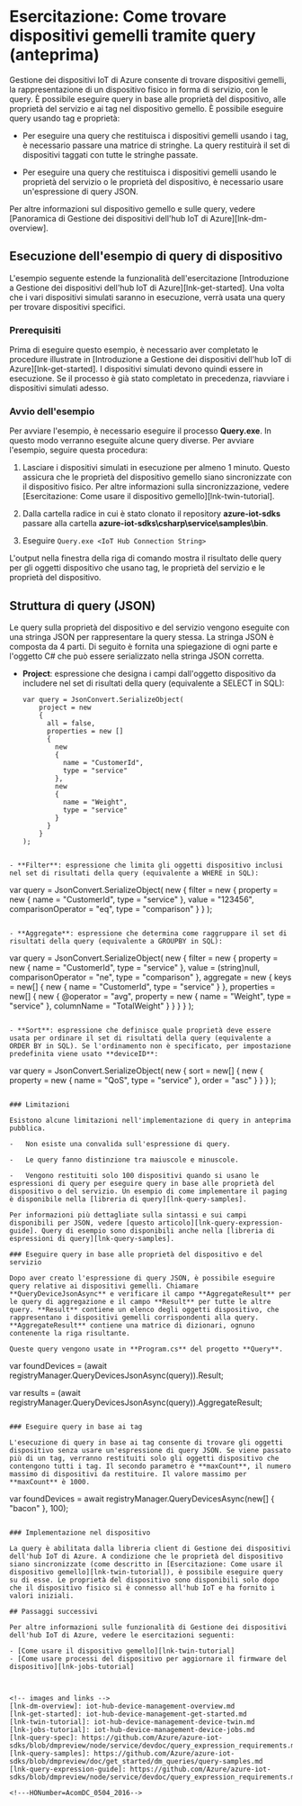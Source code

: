 <properties
	pageTitle="Query gemelle di Gestione dei dispositivi dell'hub IoT | Microsoft Azure"
	description="Esercitazione relativa alla funzionalità Gestione dei dispositivi dell'hub IoT di Azure che descrive come eseguire query per trovare dispositivi gemelli."
	services="iot-hub"
	documentationCenter=".net"
	authors="ellenfosborne"
	manager="timlt"
	editor=""/>

<tags
 ms.service="iot-hub"
 ms.devlang="dotnet"
 ms.topic="article"
 ms.tgt_pltfrm="na"
 ms.workload="na"
 ms.date="04/29/2016"
 ms.author="elfarber"/>

# Esercitazione: Come trovare dispositivi gemelli tramite query (anteprima)

Gestione dei dispositivi IoT di Azure consente di trovare dispositivi gemelli, la rappresentazione di un dispositivo fisico in forma di servizio, con le query. È possibile eseguire query in base alle proprietà del dispositivo, alle proprietà del servizio e ai tag nel dispositivo gemello. È possibile eseguire query usando tag e proprietà:

-   Per eseguire una query che restituisca i dispositivi gemelli usando i tag, è necessario passare una matrice di stringhe. La query restituirà il set di dispositivi taggati con tutte le stringhe passate.

-   Per eseguire una query che restituisca i dispositivi gemelli usando le proprietà del servizio o le proprietà del dispositivo, è necessario usare un'espressione di query JSON.

Per altre informazioni sul dispositivo gemello e sulle query, vedere [Panoramica di Gestione dei dispositivi dell'hub IoT di Azure][lnk-dm-overview].

## Esecuzione dell'esempio di query di dispositivo

L'esempio seguente estende la funzionalità dell'esercitazione [Introduzione a Gestione dei dispositivi dell'hub IoT di Azure][lnk-get-started]. Una volta che i vari dispositivi simulati saranno in esecuzione, verrà usata una query per trovare dispositivi specifici.

### Prerequisiti 

Prima di eseguire questo esempio, è necessario aver completato le procedure illustrate in [Introduzione a Gestione dei dispositivi dell'hub IoT di Azure][lnk-get-started]. I dispositivi simulati devono quindi essere in esecuzione. Se il processo è già stato completato in precedenza, riavviare i dispositivi simulati adesso.

### Avvio dell'esempio

Per avviare l'esempio, è necessario eseguire il processo **Query.exe**. In questo modo verranno eseguite alcune query diverse. Per avviare l'esempio, seguire questa procedura:

1.  Lasciare i dispositivi simulati in esecuzione per almeno 1 minuto. Questo assicura che le proprietà del dispositivo gemello siano sincronizzate con il dispositivo fisico. Per altre informazioni sulla sincronizzazione, vedere [Esercitazione: Come usare il dispositivo gemello][lnk-twin-tutorial].

2.  Dalla cartella radice in cui è stato clonato il repository **azure-iot-sdks** passare alla cartella **azure-iot-sdks\\csharp\\service\\samples\\bin**.

3.  Eseguire `Query.exe <IoT Hub Connection String>`

L'output nella finestra della riga di comando mostra il risultato delle query per gli oggetti dispositivo che usano tag, le proprietà del servizio e le proprietà del dispositivo.

## Struttura di query (JSON)

Le query sulla proprietà del dispositivo e del servizio vengono eseguite con una stringa JSON per rappresentare la query stessa. La stringa JSON è composta da 4 parti. Di seguito è fornita una spiegazione di ogni parte e l'oggetto C# che può essere serializzato nella stringa JSON corretta.

- **Project**: espressione che designa i campi dall'oggetto dispositivo da includere nel set di risultati della query (equivalente a SELECT in SQL):

  ```
  var query = JsonConvert.SerializeObject(
      project = new
      {
        all = false,
        properties = new []
        {
          new
          {
            name = "CustomerId",
            type = "service"
          },
          new
          {
            name = "Weight",
            type = "service"
          }
        }
      }
  );
```

- **Filter**: espressione che limita gli oggetti dispositivo inclusi nel set di risultati della query (equivalente a WHERE in SQL):

  ```
  var query = JsonConvert.SerializeObject(
      new
      {
        filter = new
        {
          property = new
          {
            name = "CustomerId",
            type = "service"
          },
          value = "123456",
          comparisonOperator = "eq",
          type = "comparison"
        }
      }
  );
  ```

- **Aggregate**: espressione che determina come raggruppare il set di risultati della query (equivalente a GROUPBY in SQL):

  ```
  var query = JsonConvert.SerializeObject(
      new
      {
      filter = new
        {
          property = new
          {
            name = "CustomerId",
            type = "service"
          },
          value = (string)null,
          comparisonOperator = "ne",
          type = "comparison"
        },
        aggregate = new
        {
          keys = new[]
          {
            new
            {
              name = "CustomerId",
              type = "service"
            }
          },
          properties = new[]
          {
            new
            {
              @operator = "avg",
              property = new
              {
                name = "Weight",
                type = "service"
              },
              columnName = "TotalWeight"
            }
          }
        }
      }
  );
  ```

- **Sort**: espressione che definisce quale proprietà deve essere usata per ordinare il set di risultati della query (equivalente a ORDER BY in SQL). Se l'ordinamento non è specificato, per impostazione predefinita viene usato **deviceID**:

  ```
  var query = JsonConvert.SerializeObject(
    new
    {
      sort = new[]
      {
        new
        {
          property = new
          {
            name = "QoS",
            type = "service"
          },
          order = "asc"
        }
      }
    }
  );
  ```

### Limitazioni

Esistono alcune limitazioni nell'implementazione di query in anteprima pubblica.

-   Non esiste una convalida sull'espressione di query.

-   Le query fanno distinzione tra maiuscole e minuscole.

-   Vengono restituiti solo 100 dispositivi quando si usano le espressioni di query per eseguire query in base alle proprietà del dispositivo o del servizio. Un esempio di come implementare il paging è disponibile nella [libreria di query][lnk-query-samples].

Per informazioni più dettagliate sulla sintassi e sui campi disponibili per JSON, vedere [questo articolo][lnk-query-expression-guide]. Query di esempio sono disponibili anche nella [libreria di espressioni di query][lnk-query-samples].

### Eseguire query in base alle proprietà del dispositivo e del servizio

Dopo aver creato l'espressione di query JSON, è possibile eseguire query relative ai dispositivi gemelli. Chiamare **QueryDeviceJsonAsync** e verificare il campo **AggregateResult** per le query di aggregazione e il campo **Result** per tutte le altre query. **Result** contiene un elenco degli oggetti dispositivo, che rappresentano i dispositivi gemelli corrispondenti alla query. **AggregateResult** contiene una matrice di dizionari, ognuno contenente la riga risultante.

Queste query vengono usate in **Program.cs** del progetto **Query**.

```
var foundDevices = (await registryManager.QueryDevicesJsonAsync(query)).Result;

var results = (await registryManager.QueryDevicesJsonAsync(query)).AggregateResult;
```

### Eseguire query in base ai tag

L'esecuzione di query in base ai tag consente di trovare gli oggetti dispositivo senza usare un'espressione di query JSON. Se viene passato più di un tag, verranno restituiti solo gli oggetti dispositivo che contengono tutti i tag. Il secondo parametro è **maxCount**, il numero massimo di dispositivi da restituire. Il valore massimo per **maxCount** è 1000.

```
var foundDevices = await registryManager.QueryDevicesAsync(new[] { "bacon" }, 100);
```

### Implementazione nel dispositivo

La query è abilitata dalla libreria client di Gestione dei dispositivi dell'hub IoT di Azure. A condizione che le proprietà del dispositivo siano sincronizzate (come descritto in [Esercitazione: Come usare il dispositivo gemello][lnk-twin-tutorial]), è possibile eseguire query su di esse. Le proprietà del dispositivo sono disponibili solo dopo che il dispositivo fisico si è connesso all'hub IoT e ha fornito i valori iniziali.

## Passaggi successivi

Per altre informazioni sulle funzionalità di Gestione dei dispositivi dell'hub IoT di Azure, vedere le esercitazioni seguenti:

- [Come usare il dispositivo gemello][lnk-twin-tutorial]
- [Come usare processi del dispositivo per aggiornare il firmware del dispositivo][lnk-jobs-tutorial]



<!-- images and links -->
[lnk-dm-overview]: iot-hub-device-management-overview.md
[lnk-get-started]: iot-hub-device-management-get-started.md
[lnk-twin-tutorial]: iot-hub-device-management-device-twin.md
[lnk-jobs-tutorial]: iot-hub-device-management-device-jobs.md
[lnk-query-spec]: https://github.com/Azure/azure-iot-sdks/blob/dmpreview/node/service/devdoc/query_expression_requirements.md
[lnk-query-samples]: https://github.com/Azure/azure-iot-sdks/blob/dmpreview/doc/get_started/dm_queries/query-samples.md
[lnk-query-expression-guide]: https://github.com/Azure/azure-iot-sdks/blob/dmpreview/node/service/devdoc/query_expression_requirements.md

<!---HONumber=AcomDC_0504_2016-->